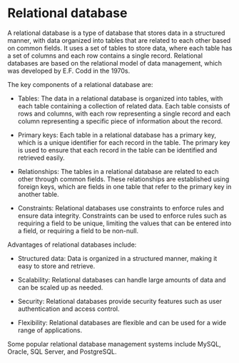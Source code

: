 # Relational database

A relational database is a type of database that stores data in a structured manner, with data organized into tables that are related to each other based on common fields. It uses a set of tables to store data, where each table has a set of columns and each row contains a single record. Relational databases are based on the relational model of data management, which was developed by E.F. Codd in the 1970s.

The key components of a relational database are:

* Tables: The data in a relational database is organized into tables, with each table containing a collection of related data. Each table consists of rows and columns, with each row representing a single record and each column representing a specific piece of information about the record.

* Primary keys: Each table in a relational database has a primary key, which is a unique identifier for each record in the table. The primary key is used to ensure that each record in the table can be identified and retrieved easily.

* Relationships: The tables in a relational database are related to each other through common fields. These relationships are established using foreign keys, which are fields in one table that refer to the primary key in another table.

* Constraints: Relational databases use constraints to enforce rules and ensure data integrity. Constraints can be used to enforce rules such as requiring a field to be unique, limiting the values that can be entered into a field, or requiring a field to be non-null.

Advantages of relational databases include:

* Structured data: Data is organized in a structured manner, making it easy to store and retrieve.

* Scalability: Relational databases can handle large amounts of data and can be scaled up as needed.

* Security: Relational databases provide security features such as user authentication and access control.

* Flexibility: Relational databases are flexible and can be used for a wide range of applications.

Some popular relational database management systems include MySQL, Oracle, SQL Server, and PostgreSQL.